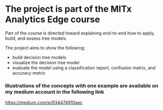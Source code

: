 # The project is part of the MITx Analytics Edge course

Part of the course is directed toward explaining end-to-end how to apply, build, and assess tree models.

The project aims to show the following:
* build decision tree models
* visualize the decision tree model
* evaluate the model using a classification report, confusion matrix, and accuracy metric

### Illustrations of the concepts with one example are available on my medium account in the following link
https://medium.com/p/934474910aec
